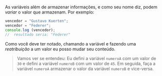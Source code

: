 As variáveis além de armazenar informações, e como seu nome diz, podem _variar_ o valor que armazenam.
Por exemplo:

```javascript
vencedor = "Gustavo Kuerten";
vencedor = "Federer";
console.log (vencedor);
//  resultado seria: "Federer"
```
Como você deve ter notado, chamando a variável e fazendo uma _reatribuição_ a um valor eu posso mudar seu conteúdo.

> Vamos ver se entendeu: Eu defini a variável `numeroA` com um valor de `30` e defini a variável `numeroB` com um valor de `45`. Em seguida, faça a variável `numeroA` armazenar o valor da variável `numeroB` e vice-versa.
